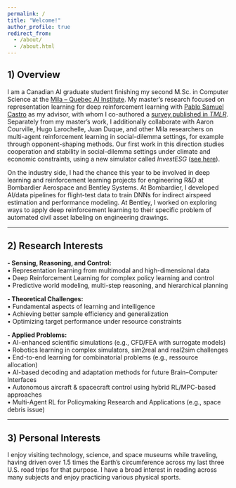 ```yaml
---
permalink: /
title: "Welcome!"
author_profile: true
redirect_from: 
  - /about/
  - /about.html
---
```


## 1) Overview 

I am a Canadian AI graduate student finishing my second M.Sc. in Computer Science at the [Mila – Quebec AI Institute](https://mila.quebec/en). My master’s research focused on representation learning for deep reinforcement learning with [Pablo Samuel Castro](https://mila.quebec/en/directory/pablo-samuel-castro) as my advisor, with whom I co-authored a [survey published in *TMLR*](https://arxiv.org/pdf/2506.17518). Separately from my master’s work, I additionally collaborate with Aaron Courville, Hugo Larochelle, Juan Duque, and other Mila researchers on multi-agent reinforcement learning in social-dilemma settings, for example through opponent-shaping methods. Our first work in this direction studies cooperation and stability in social-dilemma settings under climate and economic constraints, using a new simulator called *InvestESG* ([see here](https://openreview.net/pdf?id=ex93RVyP5r)).

On the industry side, I had the chance this year to be involved in deep learning and reinforcement learning projects for engineering R&D at Bombardier Aerospace and Bentley Systems. At Bombardier, I developed AI/data pipelines for flight-test data to train DNNs for indirect airspeed estimation and performance modeling. At Bentley, I worked on exploring ways to apply deep reinforcement learning to their specific problem of automated civil asset labeling on engineering drawings.




---

## 2) Research Interests

**- Sensing, Reasoning, and Control:**  
• Representation learning from multimodal and high-dimensional data  
• Deep Reinforcement Learning for complex policy learning and control  
• Predictive world modeling, multi-step reasoning, and hierarchical planning  

**- Theoretical Challenges:**  
• Fundamental aspects of learning and intelligence  
• Achieving better sample efficiency and generalization  
• Optimizing target performance under resource constraints  

**- Applied Problems:**  
• AI-enhanced scientific simulations (e.g., CFD/FEA with surrogate models)  
• Robotics learning in complex simulators, sim2real and real2sim challenges  
• End-to-end learning for combinatorial problems (e.g., ressource allocation)  
• AI-based decoding and adaptation methods for future Brain–Computer Interfaces  
• Autonomous aircraft & spacecraft control using hybrid RL/MPC-based approaches  
• Multi-Agent RL for Policymaking Research  and Applications (e.g., space debris issue)  

---

## 3) Personal Interests

I enjoy visiting technology, science, and space museums while traveling, having driven over 1.5 times the Earth’s circumference across my last three U.S. road trips for that purpose. I have a broad interest in reading across many subjects and enjoy practicing various physical sports.


